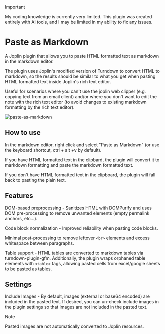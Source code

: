 > [!important]
> My coding knowledge is currently very limited. This plugin was created entirely with AI tools, and I may be limited in my ability to fix any issues.

# Paste as Markdown

A Joplin plugin that allows you to paste HTML formatted text as markdown in the markdown editor.

The plugin uses Joplin's modified version of Turndown to convert HTML to markdown, so the results should be similar to what you get when pasting HTML formatted text inside Joplin's rich text editor.

Useful for scenarios where you can't use the joplin web clipper (e.g. copying text from an email client) and/or where you don't want to edit the note with the rich text editor (to avoid changes to existing markdown formatting by the rich text editor).

![paste-as-markdown](https://github.com/user-attachments/assets/93772e33-6717-42c7-8430-5760b278dc71)

## How to use

In the markdown editor, right click and select "Paste as Markdown" (or use the keyboard shortcut, ctrl + alt +v by default).

If you have HTML formatted text in the clipbard, the plugin will convert it to markdown formatting and paste the markdown formatted text.

If you don't have HTML formatted text in the clipboard, the plugin will fall back to pasting the plain text.

## Features

DOM-based preprocessing - Sanitizes HTML with DOMPurify and uses DOM pre-processing to remove unwanted elements (empty permalink anchors, etc...).

Code block normalization - Improved reliability when pasting code blocks.

Minimal post-processing to remove leftover `<br>` elements and excess whitespace between paragraphs.

Table support - HTML tables are converted to markdown tables via turndown-plugin-gfm. Additionally, the plugin wraps orphaned table elements with `<table>` tags, allowing pasted cells from excel/google sheets to be pasted as tables.

## Settings

Include Images - By default, images (external or base64 encoded) are included in the pasted text. If desired, you can un-check include images in the plugin settings so that images are not included in the pasted text.

> [!NOTE]
> Pasted images are not automatically converted to Joplin resources.
